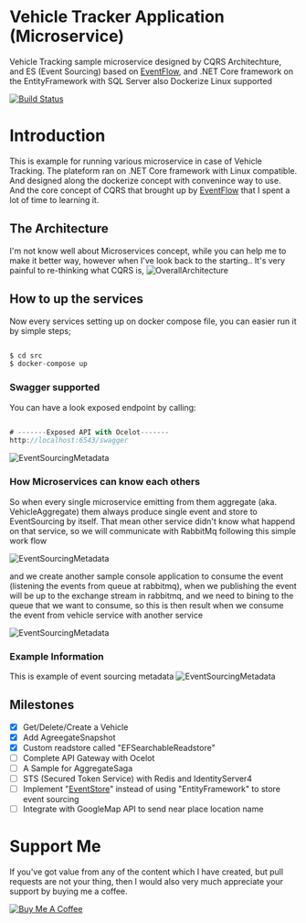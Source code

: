 # Vehicle Tracker Application (Microservice)
Vehicle Tracking sample microservice designed by CQRS Architechture, and ES (Event Sourcing) based on [EventFlow](https://github.com/eventflow/EventFlow), and .NET Core framework on the EntityFramework with SQL Server also Dockerize Linux supported



[![Build Status](https://dev.azure.com/mongkoneiadon/VehicleTracker/_apis/build/status/MongkonEiadon.VehicleTracker?branchName=master)](https://dev.azure.com/mongkoneiadon/VehicleTracker/_build/latest?definitionId=2&branchName=master)


# Introduction
This is example for running various microservice in case of Vehicle Tracking. The plateform ran on .NET Core framework with Linux compatible. And designed along the dockerize concept with convenince way to use. And the core concept of CQRS that brought up by [EventFlow](https://github.com/eventflow/EventFlow) that I spent a lot of time to learning it. 


## The Architecture
I'm not know well about Microservices concept, while you can help me to make it better way, however when I've look back to the starting.. It's very painful to re-thinking what CQRS is, 
![OverallArchitecture](https://github.com/MongkonEiadon/VehicleTracker/blob/master/img/architecture.PNG)

## How to up the services
Now every services setting up on docker compose file, you can easier run it by simple steps;
``` javascript

$ cd src
$ docker-compose up

```

### Swagger supported
You can have a look exposed endpoint by calling:
``` javascript

# -------Exposed API with Ocelot-------
http://localhost:6543/swagger

```
![EventSourcingMetadata](https://github.com/MongkonEiadon/VehicleTracker/blob/master/img/vehicle-swagger.PNG)

### How Microservices can know each others
So when every single microservice emitting from them aggregate (aka. VehicleAggregate) them always produce single event and store to EventSourcing by itself. That mean other service didn't know what happend on that service, so we will communicate with RabbitMq following this simple work flow

![EventSourcingMetadata](https://github.com/MongkonEiadon/VehicleTracker/blob/master/img/rabbitmq_howits_works.png)

and we create another sample console application to consume the event (listening the events from queue at rabbitmq), when we publishing the event will be up to the exchange stream in rabbitmq, and we need to bining to the queue that we want to consume, so this is then result when we consume the event from vehicle service with another service

![EventSourcingMetadata](https://github.com/MongkonEiadon/VehicleTracker/blob/master/img/consume_event.png)




### Example Information
This is example of event sourcing metadata 
![EventSourcingMetadata](https://github.com/MongkonEiadon/VehicleTracker/blob/master/img/eventsourcing-example.PNG)

## Milestones
- [x] Get/Delete/Create a Vehicle
- [x] Add AgreegateSnapshot
- [x] Custom readstore called "EFSearchableReadstore"
- [ ] Complete API Gateway with Ocelot
- [ ] A Sample for AggregateSaga
- [ ] STS (Secured Token Service) with Redis and IdentityServer4
- [ ] Implement "[EventStore](https://eventstore.org/)" instead of using "EntityFramework" to store event sourcing
- [ ] Integrate with GoogleMap API to send near place location name

# Support Me
If you've got value from any of the content which I have created, but pull requests are not your thing, then I would also very much appreciate your support by buying me a coffee.

<a href="https://www.buymeacoffee.com/6VF3XHb" target="_blank"><img src="https://www.buymeacoffee.com/assets/img/custom_images/black_img.png" alt="Buy Me A Coffee" style="height: auto !important;width: auto !important;" ></a>
